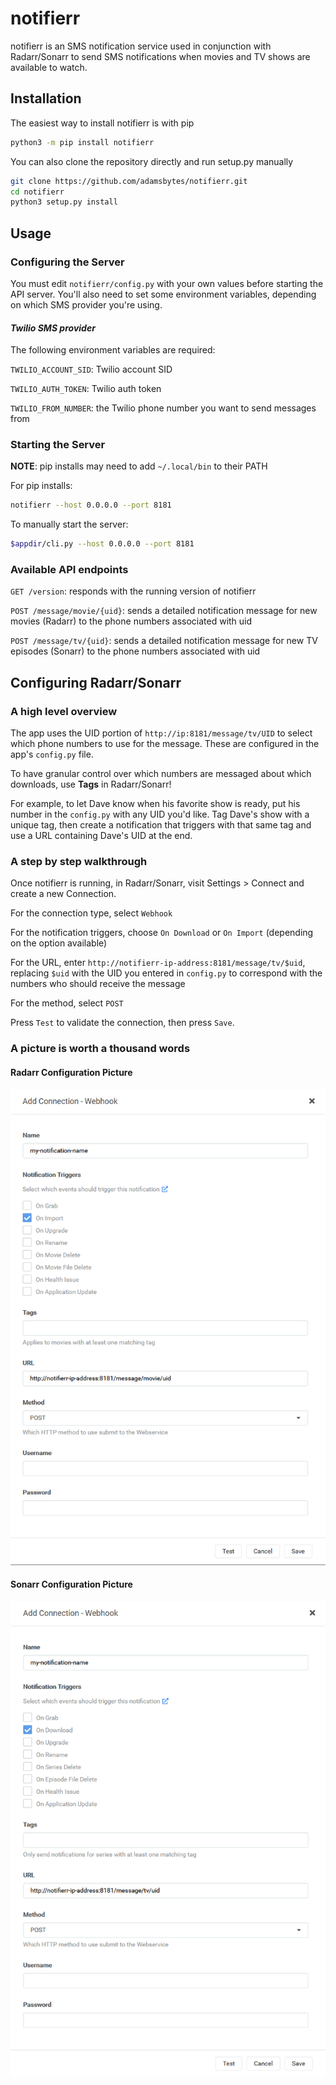 # notifierr
notifierr is an SMS notification service used in conjunction with Radarr/Sonarr to send SMS notifications when movies and TV shows are available to watch.

## Installation
The easiest way to install notifierr is with pip
```sh
python3 -m pip install notifierr
```

You can also clone the repository directly and run setup.py manually
```sh
git clone https://github.com/adamsbytes/notifierr.git
cd notifierr
python3 setup.py install
```

## Usage

### Configuring the Server
You must edit `notifierr/config.py` with your own values before starting the API server. You'll also need to set some environment variables, depending on which SMS provider you're using.

#### *Twilio SMS provider*
The following environment variables are required:

`TWILIO_ACCOUNT_SID`: Twilio account SID

`TWILIO_AUTH_TOKEN`: Twilio auth token

`TWILIO_FROM_NUMBER`: the Twilio phone number you want to send messages from


### Starting the Server

__NOTE__: pip installs may need to add `~/.local/bin` to their PATH

For pip installs:
```sh
notifierr --host 0.0.0.0 --port 8181
```

To manually start the server:
```sh
$appdir/cli.py --host 0.0.0.0 --port 8181
```

### Available API endpoints

`GET /version`: responds with the running version of notifierr

`POST /message/movie/{uid}`: sends a detailed notification message for new movies (Radarr) to the phone numbers associated with uid

`POST /message/tv/{uid}`: sends a detailed notification message for new TV episodes (Sonarr) to the phone numbers associated with uid

## Configuring Radarr/Sonarr

### A high level overview

The app uses the UID portion of `http://ip:8181/message/tv/UID` to select which phone numbers to use for the message. These are configured in the app's `config.py` file.

To have granular control over which numbers are messaged about which downloads, use **Tags** in Radarr/Sonarr!

For example, to let Dave know when his favorite show is ready, put his number in the `config.py` with any UID you'd like. Tag Dave's show with a unique tag, then create a notification that triggers with that same tag and use a URL containing Dave's UID at the end.

### A step by step walkthrough

Once notifierr is running, in Radarr/Sonarr, visit Settings > Connect and create a new Connection.

For the connection type, select `Webhook`

For the notification triggers, choose `On Download` or `On Import` (depending on the option available)

For the URL, enter `http://notifierr-ip-address:8181/message/tv/$uid`, replacing `$uid` with the UID you entered in `config.py` to correspond with the numbers who should receive the message

For the method, select `POST`

Press `Test` to validate the connection, then press `Save`.

### A picture is worth a thousand words

#### Radarr Configuration Picture
![A picture of the webhook configuration screen in Radarr](images/webhook-setup-radarr.png)

#### Sonarr Configuration Picture
![A picture of the webhook configuration screen in Radarr](images/webhook-setup-sonarr.png)